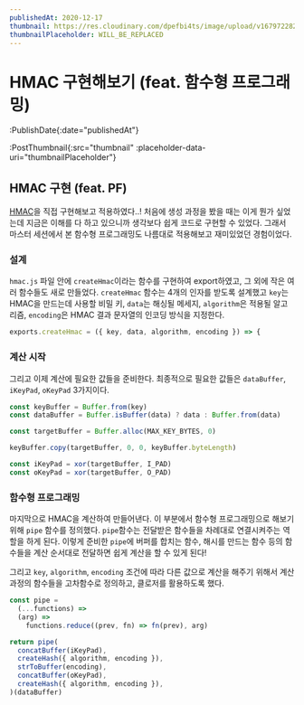 ```yaml
---
publishedAt: 2020-12-17
thumbnail: https://res.cloudinary.com/dpefbi4ts/image/upload/v1679722820/thumb/012-thumb.png
thumbnailPlaceholder: WILL_BE_REPLACED
---
```


# HMAC 구현해보기 (feat. 함수형 프로그래밍)

:PublishDate{:date="publishedAt"}

:PostThumbnail{:src="thumbnail" :placeholder-data-uri="thumbnailPlaceholder"}

## HMAC 구현 (feat. PF)

[HMAC](https://ko.wikipedia.org/wiki/HMAC)을 직접 구현해보고 적용하였다..! 처음에 생성 과정을 봤을 때는 이게 뭔가 싶었는데 지금은 이해를 다 하고 있으니까 생각보다 쉽게 코드로 구현할 수 있었다. 그래서 마스터 세션에서 본 함수형 프로그래밍도 나름대로 적용해보고 재미있었던 경험이었다.

### 설계

`hmac.js` 파일 안에 `createHmac`이라는 함수를 구현하여 export하였고, 그 외에 작은 여러 함수들도 새로 만들었다. `createHmac` 함수는 4개의 인자를 받도록 설계했고 `key`는 HMAC을 만드는데 사용할 비밀 키, `data`는 해싱될 메세지, `algorithm`은 적용될 알고리즘, `encoding`은 HMAC 결과 문자열의 인코딩 방식을 지정한다.

```js
exports.createHmac = ({ key, data, algorithm, encoding }) => {
```

### 계산 시작

그리고 이제 계산에 필요한 값들을 준비한다. 최종적으로 필요한 값들은 `dataBuffer`, `iKeyPad`, `oKeyPad` 3가지이다.

```js
const keyBuffer = Buffer.from(key)
const dataBuffer = Buffer.isBuffer(data) ? data : Buffer.from(data)

const targetBuffer = Buffer.alloc(MAX_KEY_BYTES, 0)

keyBuffer.copy(targetBuffer, 0, 0, keyBuffer.byteLength)

const iKeyPad = xor(targetBuffer, I_PAD)
const oKeyPad = xor(targetBuffer, O_PAD)
```

### 함수형 프로그래밍

마지막으로 HMAC을 계산하여 만들어낸다. 이 부분에서 함수형 프로그래밍으로 해보기 위해 `pipe` 함수를 정의했다. `pipe`함수는 전달받은 함수들을 차례대로 연결시켜주는 역할을 하게 된다. 이렇게 준비한 `pipe`에 버퍼를 합치는 함수, 해시를 만드는 함수 등의 함수들을 계산 순서대로 전달하면 쉽게 계산을 할 수 있게 된다!

그리고 `key`, `algorithm`, `encoding` 조건에 따라 다른 값으로 계산을 해주기 위해서 계산과정의 함수들을 고차함수로 정의하고, 클로저를 활용하도록 했다.

```js
const pipe =
  (...functions) =>
  (arg) =>
    functions.reduce((prev, fn) => fn(prev), arg)
```

```js
return pipe(
  concatBuffer(iKeyPad),
  createHash({ algorithm, encoding }),
  strToBuffer(encoding),
  concatBuffer(oKeyPad),
  createHash({ algorithm, encoding }),
)(dataBuffer)
```
